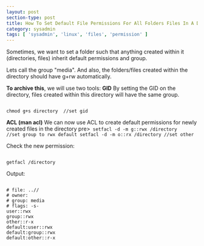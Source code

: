```yaml
---
layout: post
section-type: post
title: How To Set Default File Permissions For All Folders Files In A Directory
category: sysadmin
tags: [ 'sysadmin', 'linux', 'files', 'permission' ]
--- 
```


Sometimes, we want to set a folder such that anything created within it (directories, files) inherit default permissions and group.

Lets call the group "media". And also, the folders/files created within the directory should have g+rw automatically.

<strong>To archive this</strong>, we will use two tools:
<strong>GID</strong> By setting the GID on the directory, files created within this directory will have the same group.

<pre><code data-trim class="yaml">
chmod g+s directory  //set gid 
</code></pre>

<strong>ACL (man acl)</strong> We can now use ACL to create default permissions for newly created files in the directory
pre><code data-trim class="yaml">
setfacl -d -m g::rwx /directory  //set group to rwx default 
setfacl -d -m o::rx /directory  //set other
</code></pre>

Check the new permission:
<pre><code data-trim class="yaml">
getfacl /directory
</code></pre>

Output:
<pre><code data-trim class="yaml">
# file: ../<directory>/
# owner: <user>
# group: media
# flags: -s-
user::rwx
group::rwx
other::r-x
default:user::rwx
default:group::rwx
default:other::r-x
</code></pre>

